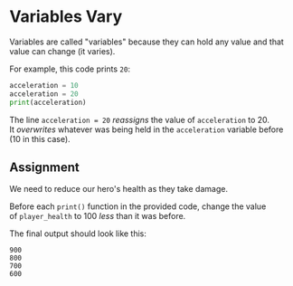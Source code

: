 # Variables Vary

Variables are called "variables" because they can hold any value and that value can change (it varies).

For example, this code prints `20`:

```py
acceleration = 10
acceleration = 20
print(acceleration)
```

The line `acceleration = 20` _reassigns_ the value of `acceleration` to 20. It _overwrites_ whatever was being held in the `acceleration` variable before (10 in this case).

## Assignment

We need to reduce our hero's health as they take damage.

Before each `print()` function in the provided code, change the value of `player_health` to 100 _less_ than it was before.

The final output should look like this:

```
900
800
700
600
```